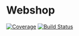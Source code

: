 # Webshop

[![Coverage](https://sonarcloud.io/api/project_badges/measure?project=joostlek_webshop&metric=coverage)](https://sonarcloud.io/dashboard?id=joostlek_webshop)
[![Build Status](https://travis-ci.com/joostlek/webshop.svg?branch=master)](https://travis-ci.com/joostlek/webshop)